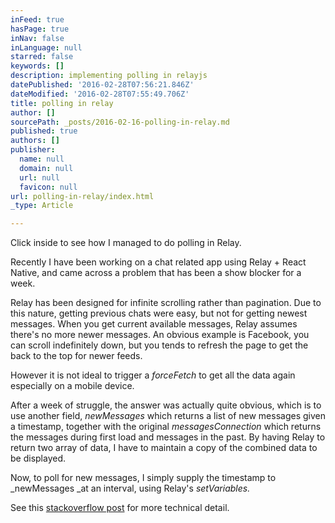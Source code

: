 ```yaml
---
inFeed: true
hasPage: true
inNav: false
inLanguage: null
starred: false
keywords: []
description: implementing polling in relayjs
datePublished: '2016-02-28T07:56:21.846Z'
dateModified: '2016-02-28T07:55:49.706Z'
title: polling in relay
author: []
sourcePath: _posts/2016-02-16-polling-in-relay.md
published: true
authors: []
publisher:
  name: null
  domain: null
  url: null
  favicon: null
url: polling-in-relay/index.html
_type: Article

---
```

Click inside to see how I managed to do polling in Relay.

Recently I have been working on a chat related app using Relay + React Native, and came across a problem that has been a show blocker for a week.

Relay has been designed for infinite scrolling rather than pagination. Due to this nature, getting previous chats were easy, but not for getting newest messages. When you get current available messages, Relay assumes there's no more newer messages. An obvious example is Facebook, you can scroll indefinitely down, but you tends to refresh the page to get the back to the top for newer feeds.

However it is not ideal to trigger a _forceFetch_ to get all the data again especially on a mobile device.

After a week of struggle, the answer was actually quite obvious, which is to use another field, _newMessages_ which returns a list of new messages given a timestamp, together with the original _messagesConnection_ which returns the messages during first load and messages in the past. By having Relay to return two array of data, I have to maintain a copy of the combined data to be displayed.

Now, to poll for new messages, I simply supply the timestamp to _newMessages _at an interval, using Relay's _setVariables._

See this [stackoverflow post][0] for more technical detail.

[0]: http://stackoverflow.com/questions/35129716/how-to-fetch-for-new-edge-using-polling-method